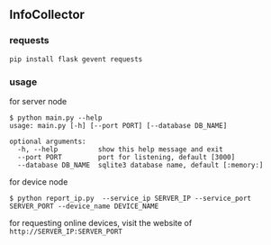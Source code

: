 ## InfoCollector

### requests

```shell script
pip install flask gevent requests
```

### usage 

for server node

```shell script
$ python main.py --help
usage: main.py [-h] [--port PORT] [--database DB_NAME]

optional arguments:
  -h, --help          show this help message and exit
  --port PORT         port for listening, default [3000]
  --database DB_NAME  sqlite3 database name, default [:memory:]
```

for device node

```
$ python report_ip.py  --service_ip SERVER_IP --service_port SERVER_PORT --device_name DEVICE_NAME
``` 

for requesting online devices, visit the website of `http://SERVER_IP:SERVER_PORT`
